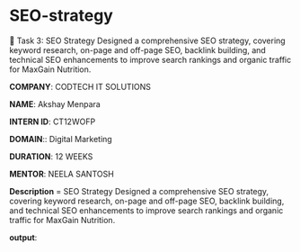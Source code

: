 # SEO-strategy
📌 Task 3: SEO Strategy  Designed a comprehensive SEO strategy, covering keyword research, on-page and off-page SEO, backlink building, and technical SEO enhancements to improve search rankings and organic traffic for MaxGain Nutrition.

**COMPANY**: CODTECH IT SOLUTIONS

**NAME**: Akshay Menpara

**INTERN ID**: CT12WOFP

**DOMAIN**:: Digital Marketing

**DURATION**: 12 WEEKS

**MENTOR**: NEELA SANTOSH

**Description** = SEO Strategy  Designed a comprehensive SEO strategy, covering keyword research, on-page and off-page SEO, backlink building, and technical SEO enhancements to improve search rankings and organic traffic for MaxGain Nutrition.

**output**:

